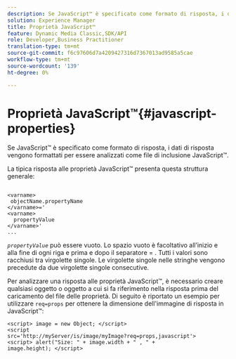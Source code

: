 ```yaml
---
description: Se JavaScript™ è specificato come formato di risposta, i dati di risposta vengono formattati per essere analizzati come file di inclusione JavaScript™.
solution: Experience Manager
title: Proprietà JavaScript™
feature: Dynamic Media Classic,SDK/API
role: Developer,Business Practitioner
translation-type: tm+mt
source-git-commit: f6c97606d7a4209427316d7367013ad9585a5cae
workflow-type: tm+mt
source-wordcount: '139'
ht-degree: 0%

---
```



# Proprietà JavaScript™{#javascript-properties}

Se JavaScript™ è specificato come formato di risposta, i dati di risposta vengono formattati per essere analizzati come file di inclusione JavaScript™.

La tipica risposta alle proprietà JavaScript™ presenta questa struttura generale:

```
           
<varname> 
 objectName.propertyName 
</varname>=' 
<varname>
  propertyValue 
</varname>' 
...
```

*`propertyValue`* può essere vuoto. Lo spazio vuoto è facoltativo all’inizio e alla fine di ogni riga e prima e dopo il separatore = . Tutti i valori sono racchiusi tra virgolette singole. Le virgolette singole nelle stringhe vengono precedute da due virgolette singole consecutive.

Per analizzare una risposta alle proprietà JavaScript™, è necessario creare qualsiasi oggetto o oggetto a cui si fa riferimento nella risposta prima del caricamento del file delle proprietà. Di seguito è riportato un esempio per utilizzare `req=props` per ottenere la dimensione dell&#39;immagine di risposta in JavaScript™:

```
<script> image = new Object; </script> 
<script 
src='http://myServer/is/image/myImage?req=props,javascript'> 
<script> alert("Size: " + image.width + " , " + 
image.height); </script>
```

